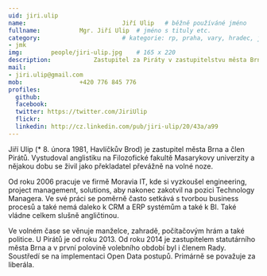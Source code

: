 ```yaml
---
uid: jiri.ulip
name:                           Jiří Ulip  	# běžně používáné jméno
fullname: 			Mgr. Jiří Ulip  # jméno s tituly etc.
category:                       # kategorie: rp, praha, vary, hradec, jmk, senat
- jmk
img: 		people/jiri-ulip.jpg    # 165 x 220
description: 			Zastupitel za Piráty v zastupitelstvu města Brna          	        			# kratký popis, max 160 znaků
mail:
- jiri.ulip@gmail.com
mob: 				+420 776 845 776
profiles:
  github: 
  facebook: 
  twitter: https://twitter.com/JiriUlip
  flickr: 
  linkedin: http://cz.linkedin.com/pub/jiri-ulip/20/43a/a99
---
```


Jiří Ulip (* 8. února 1981, Havlíčkův Brod) je zastupitel města Brna a člen Pirátů. Vystudoval anglistiku na Filozofické fakultě Masarykovy univerzity a nějakou dobu se živil jako překladatel převážně na volné noze.

Od roku 2006 pracuje ve firmě Moravia IT, kde si vyzkoušel engineering, project management, solutions, aby nakonec zakotvil na pozici Technology Managera. Ve své práci se poměrně často setkává s tvorbou business procesů a také nemá daleko k CRM a ERP systémům a také k BI. Také vládne celkem slušně angličtinou. 

Ve volném čase se věnuje manželce, zahradě, počítačovým hrám a také politice. U Pirátů je od roku 2013. Od roku 2014 je zastupitelem statutárního města Brna a v první polovině volebního období byl i členem Rady. Soustředí se na implementaci Open Data postupů. Primárně se považuje za liberála.
